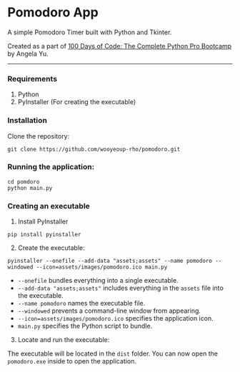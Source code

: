 # Pomodoro App
A simple Pomodoro Timer built with Python and Tkinter.

Created as a part of [
100 Days of Code: The Complete Python Pro Bootcamp
](https://www.udemy.com/course/100-days-of-code/) by Angela Yu.

---

### Requirements
1. Python
2. PyInstaller (For creating the executable)

### Installation
Clone the repository:

```commandline
git clone https://github.com/wooyeoup-rho/pomodoro.git
```

### Running the application:
```commandline
cd pomdoro
python main.py
```

### Creating an executable
1. Install PyInstaller
```commandline
pip install pyinstaller
```
2. Create the executable:
```commandline
pyinstaller --onefile --add-data "assets;assets" --name pomodoro --windowed --icon=assets/images/pomodoro.ico main.py
```
- `--onefile` bundles everything into a single executable.
- `--add-data "assets;assets"` includes everything in the `assets` file into the executable.
- `--name pomodoro` names the executable file.
- `--windowed` prevents a command-line window from appearing.
- `--icon=assets/images/pomodoro.ico` specifies the application icon.
- `main.py` specifies the Python script to bundle.

3. Locate and run the executable:

The executable will be located in the `dist` folder. You can now open the `pomodoro.exe` inside to open the application.